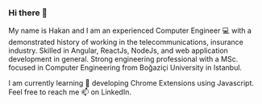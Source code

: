 ### Hi there 👋

My name is Hakan and I am an experienced Computer Engineer :computer: with a demonstrated history of working in the telecommunications, insurance industry. 
Skilled in Angular, ReactJs, NodeJs, and web application development in general. Strong engineering professional with a MSc. focused in Computer Engineering from Boğaziçi University in Istanbul.

I am currently learning 🔭 developing Chrome Extensions using Javascript. Feel free to reach me 📫 on LinkedIn.

<!--
**hakananit/hakananit** is a ✨ _special_ ✨ repository because its `README.md` (this file) appears on your GitHub profile.

Here are some ideas to get you started:

- 🔭 I’m currently working on ...
- 🌱 I’m currently learning ...
- 👯 I’m looking to collaborate on ...
- 🤔 I’m looking for help with ...
- 💬 Ask me about ...
- 📫 How to reach me: ...
- 😄 Pronouns: ...
- ⚡ Fun fact: ...
-->

